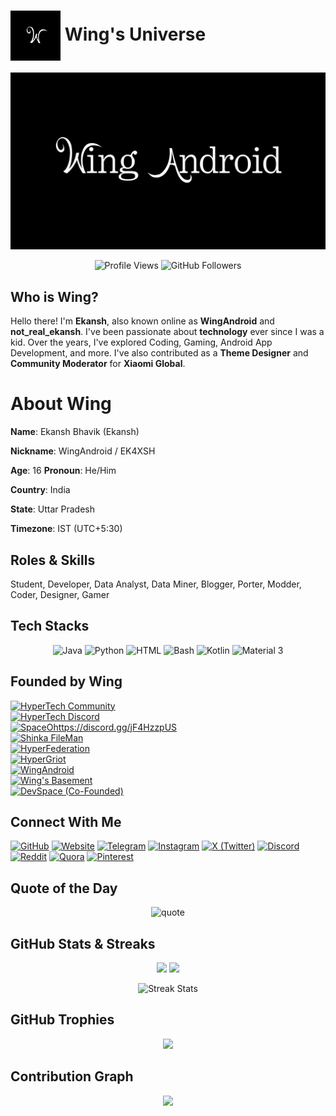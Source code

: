 # <img src="https://raw.githubusercontent.com/real-ekansh/real-ekansh/main/logo.jpg" width="80" valign="middle"/> Wing's Universe
![Banner](https://raw.githubusercontent.com/real-ekansh/real-ekansh/main/banner.jpg)

<p align="center">
  <!-- Profile Views -->
  <img src="https://komarev.com/ghpvc/?username=real-ekansh&label=%20Profile%20Views&color=blueviolet&style=for-the-badge" alt="Profile Views"/>

  <!-- Followers -->
  <img src="https://img.shields.io/github/followers/real-ekansh?label=Followers&logo=github&style=for-the-badge&color=brightgreen" alt="GitHub Followers"/>
</p>

## Who is Wing?

Hello there! I'm **Ekansh**, also known online as **WingAndroid** and **not_real_ekansh**. I've been passionate about **technology** ever since I was a kid. Over the years, I've explored Coding, Gaming, Android App Development, and more. I've also contributed as a **Theme Designer** and **Community Moderator** for **Xiaomi Global**.

# About Wing

**Name**: Ekansh Bhavik (Ekansh)

**Nickname**: WingAndroid / EK4XSH 

**Age**: 16 
**Pronoun**: He/Him

**Country**: India 

**State**: Uttar Pradesh 

**Timezone**: IST (UTC+5:30)

## Roles & Skills
Student, Developer, Data Analyst, Data Miner, Blogger, Porter, Modder, Coder, Designer, Gamer

## Tech Stacks  

<p align="center">
  <img src="https://img.shields.io/badge/Java-007396?style=for-the-badge&logo=openjdk&logoColor=white" alt="Java"/>
  <img src="https://img.shields.io/badge/Python-FFD43B?style=for-the-badge&logo=python&logoColor=blue" alt="Python"/>
  <img src="https://img.shields.io/badge/HTML5-E96228?style=for-the-badge&logo=html5&logoColor=white" alt="HTML"/>
  <img src="https://img.shields.io/badge/Bash-2C2D2E?style=for-the-badge&logo=gnubash&logoColor=4EAA25" alt="Bash"/>
  <img src="https://img.shields.io/badge/Kotlin-7F52FF?style=for-the-badge&logo=kotlin&logoColor=white" alt="Kotlin"/>
  <img src="https://img.shields.io/badge/Material%203-121212?style=for-the-badge&logo=materialdesign&logoColor=00C853" alt="Material 3"/>
</p>

##  Founded by Wing  

[![HyperTech Community](https://img.shields.io/badge/HyperTech%20Community-5875F2?style=for-the-badge&logo=telegram&logoColor=white)](https://t.me/hypertechupdates)  
[![HyperTech Discord](https://img.shields.io/badge/HyperTech%20Community-5865F2?style=for-the-badge&logo=discord&logoColor=white)](https://discord.gg/jF4HzzpU)  
[![SpaceOhttps://discord.gg/jF4HzzpUS](https://img.shields.io/badge/SpaceOS-FF6F61?style=for-the-badge&logo=rocket&logoColor=white)](https://github.com/real-ekansh)  
[![Shinka FileMan](https://img.shields.io/badge/Shinka%20FileMan-FFD700?style=for-the-badge&logo=files&logoColor=black)](https://github.com/real-ekansh)  
[![HyperFederation](https://img.shields.io/badge/HyperFederation-0A66C2?style=for-the-badge&logo=telegram&logoColor=white)](https://t.me/HyperFederation)  
[![HyperGriot](https://img.shields.io/badge/HyperGriot-2ECC71?style=for-the-badge&logo=robot&logoColor=white)](https://github.com/real-ekansh)  
[![WingAndroid](https://img.shields.io/badge/WingAndroid-3DDC84?style=for-the-badge&logo=telegram&logoColor=white)](https://t.me/wingandroid)  
[![Wing's Basement](https://img.shields.io/badge/Wing's%20Basement-FF4500?style=for-the-badge&logo=telegram&logoColor=white)](https://t.me/WingsBasement)  
[![DevSpace (Co-Founded)](https://img.shields.io/badge/DevSpace%20(Co%E2%80%91Founded)-1E90FF?style=for-the-badge&logo=telegram&logoColor=white)](https://t.me/DevSpaceOfficial)

##  Connect With Me

[![GitHub](https://img.shields.io/badge/GitHub-100000?style=for-the-badge&logo=github&logoColor=white)](https://github.com/real-ekansh)
[![Website](https://img.shields.io/badge/Portfolio-FF7139?style=for-the-badge&logo=firefox&logoColor=white)](https://real-ekansh.github.io)
[![Telegram](https://img.shields.io/badge/Telegram-2CA5E0?style=for-the-badge&logo=telegram&logoColor=white)](http://t.me/not_real_ekansh)
[![Instagram](https://img.shields.io/badge/Instagram-E4405F?style=for-the-badge&logo=instagram&logoColor=white)](https://www.instagram.com/not_real_ekansh?igsh=MTY4bGJ0b3k2NXFsNg==)
[![X (Twitter)](https://img.shields.io/badge/Twitter-000000?style=for-the-badge&logo=x&logoColor=white)](https://x.com/Wing_Android)
[![Discord](https://img.shields.io/badge/Discord-5865F2?style=for-the-badge&logo=discord&logoColor=white)](https://discordapp.com/users/not_real_ekansh)
[![Reddit](https://img.shields.io/badge/Reddit-FF4500?style=for-the-badge&logo=reddit&logoColor=white)](https://www.reddit.com/user/Dead_Rider0021/)
[![Quora](https://img.shields.io/badge/Quora-B92B27?style=for-the-badge&logo=quora&logoColor=white)](https://www.quora.com/profile/WingAndroid?ch=10&oid=2756165465&share=72c398e9&srid=3syEH3&target_type=user)
[![Pinterest](https://img.shields.io/badge/Pinterest-BD081C?style=for-the-badge&logo=pinterest&logoColor=white)](https://pin.it/5SrIebITs)


##  Quote of the Day
<p align="center">
  <img src="https://quotes-github-readme.vercel.app/api?type=horizontal&theme=radical" alt="quote"/>
</p>

##  GitHub Stats & Streaks

<p align="center">
  <img src="https://github-readme-stats.vercel.app/api?username=real-ekansh&show_icons=true&theme=radical&hide_border=true&count_private=true" height="165"/>
  <img src="https://github-readme-stats.vercel.app/api/top-langs/?username=real-ekansh&layout=compact&theme=radical&hide_border=true" height="165"/>
</p>

<p align="center">
  <img src="https://github-readme-streak-stats.herokuapp.com/?user=real-ekansh&theme=radical&hide_border=true" alt="Streak Stats"/>
</p>

##  GitHub Trophies

<p align="center">
  <img src="https://github-profile-trophy.vercel.app/?username=real-ekansh&theme=radical&no-frame=true&no-bg=true&margin-w=15&margin-h=15" />
</p>

##  Contribution Graph

<p align="center">
  <img src="https://github-readme-activity-graph.vercel.app/graph?username=real-ekansh&theme=radical&bg_color=0d1117&hide_border=true" />
</p>
